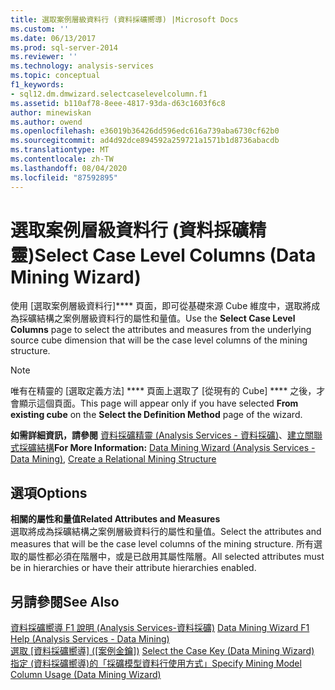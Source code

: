 ```yaml
---
title: 選取案例層級資料行 (資料採礦嚮導) |Microsoft Docs
ms.custom: ''
ms.date: 06/13/2017
ms.prod: sql-server-2014
ms.reviewer: ''
ms.technology: analysis-services
ms.topic: conceptual
f1_keywords:
- sql12.dm.dmwizard.selectcaselevelcolumn.f1
ms.assetid: b110af78-8eee-4817-93da-d63c1603f6c8
author: minewiskan
ms.author: owend
ms.openlocfilehash: e36019b36426dd596edc616a739aba6730cf62b0
ms.sourcegitcommit: ad4d92dce894592a259721a1571b1d8736abacdb
ms.translationtype: MT
ms.contentlocale: zh-TW
ms.lasthandoff: 08/04/2020
ms.locfileid: "87592895"
---
```

# <a name="select-case-level-columns-data-mining-wizard"></a><span data-ttu-id="6583f-102">選取案例層級資料行 (資料採礦精靈)</span><span class="sxs-lookup"><span data-stu-id="6583f-102">Select Case Level Columns (Data Mining Wizard)</span></span>
  <span data-ttu-id="6583f-103">使用 [選取案例層級資料行]\*\*\*\* 頁面，即可從基礎來源 Cube 維度中，選取將成為採礦結構之案例層級資料行的屬性和量值。</span><span class="sxs-lookup"><span data-stu-id="6583f-103">Use the **Select Case Level Columns** page to select the attributes and measures from the underlying source cube dimension that will be the case level columns of the mining structure.</span></span>  
  
> [!NOTE]  
>  <span data-ttu-id="6583f-104">唯有在精靈的 [選取定義方法] \*\*\*\* 頁面上選取了 [從現有的 Cube] \*\*\*\* 之後，才會顯示這個頁面。</span><span class="sxs-lookup"><span data-stu-id="6583f-104">This page will appear only if you have selected **From existing cube** on the **Select the Definition Method** page of the wizard.</span></span>  
  
 <span data-ttu-id="6583f-105">**如需詳細資訊，請參閱** [資料採礦精靈 &#40;Analysis Services - 資料採礦&#41;](data-mining/data-mining-wizard-analysis-services-data-mining.md)、[建立關聯式採礦結構](data-mining/create-a-relational-mining-structure.md)</span><span class="sxs-lookup"><span data-stu-id="6583f-105">**For More Information:** [Data Mining Wizard &#40;Analysis Services - Data Mining&#41;](data-mining/data-mining-wizard-analysis-services-data-mining.md), [Create a Relational Mining Structure](data-mining/create-a-relational-mining-structure.md)</span></span>  
  
## <a name="options"></a><span data-ttu-id="6583f-106">選項</span><span class="sxs-lookup"><span data-stu-id="6583f-106">Options</span></span>  
 <span data-ttu-id="6583f-107">**相關的屬性和量值**</span><span class="sxs-lookup"><span data-stu-id="6583f-107">**Related Attributes and Measures**</span></span>  
 <span data-ttu-id="6583f-108">選取將成為採礦結構之案例層級資料行的屬性和量值。</span><span class="sxs-lookup"><span data-stu-id="6583f-108">Select the attributes and measures that will be the case level columns of the mining structure.</span></span> <span data-ttu-id="6583f-109">所有選取的屬性都必須在階層中，或是已啟用其屬性階層。</span><span class="sxs-lookup"><span data-stu-id="6583f-109">All selected attributes must be in hierarchies or have their attribute hierarchies enabled.</span></span>  
  
## <a name="see-also"></a><span data-ttu-id="6583f-110">另請參閱</span><span class="sxs-lookup"><span data-stu-id="6583f-110">See Also</span></span>  
 <span data-ttu-id="6583f-111">[資料採礦嚮導 F1 說明 &#40;Analysis Services-資料採礦&#41;](data-mining-wizard-f1-help-analysis-services-data-mining.md) </span><span class="sxs-lookup"><span data-stu-id="6583f-111">[Data Mining Wizard F1 Help &#40;Analysis Services - Data Mining&#41;](data-mining-wizard-f1-help-analysis-services-data-mining.md) </span></span>  
 <span data-ttu-id="6583f-112">[選取 [資料採礦嚮導] &#40;[案例金鑰]&#41;](select-the-case-key-data-mining-wizard.md) </span><span class="sxs-lookup"><span data-stu-id="6583f-112">[Select the Case Key &#40;Data Mining Wizard&#41;](select-the-case-key-data-mining-wizard.md) </span></span>  
 [<span data-ttu-id="6583f-113">指定 &#40;資料採礦嚮導&#41;的「採礦模型資料行使用方式」</span><span class="sxs-lookup"><span data-stu-id="6583f-113">Specify Mining Model Column Usage &#40;Data Mining Wizard&#41;</span></span>](specify-mining-model-column-usage-data-mining-wizard.md)  
  
  
